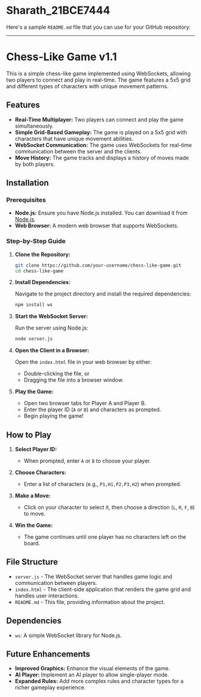 # Sharath_21BCE7444

Here's a sample `README.md` file that you can use for your GitHub repository:

---

# Chess-Like Game v1.1

This is a simple chess-like game implemented using WebSockets, allowing two players to connect and play in real-time. The game features a 5x5 grid and different types of characters with unique movement patterns.

## Features

- **Real-Time Multiplayer:** Two players can connect and play the game simultaneously.
- **Simple Grid-Based Gameplay:** The game is played on a 5x5 grid with characters that have unique movement abilities.
- **WebSocket Communication:** The game uses WebSockets for real-time communication between the server and the clients.
- **Move History:** The game tracks and displays a history of moves made by both players.

## Installation

### Prerequisites

- **Node.js:** Ensure you have Node.js installed. You can download it from [Node.js](https://nodejs.org/).
- **Web Browser:** A modern web browser that supports WebSockets.

### Step-by-Step Guide

1. **Clone the Repository:**

   ```bash
   git clone https://github.com/your-username/chess-like-game.git
   cd chess-like-game
   ```

2. **Install Dependencies:**

   Navigate to the project directory and install the required dependencies:

   ```bash
   npm install ws
   ```

3. **Start the WebSocket Server:**

   Run the server using Node.js:

   ```bash
   node server.js
   ```

4. **Open the Client in a Browser:**

   Open the `index.html` file in your web browser by either:

   - Double-clicking the file, or
   - Dragging the file into a browser window.

5. **Play the Game:**

   - Open two browser tabs for Player A and Player B.
   - Enter the player ID (`A` or `B`) and characters as prompted.
   - Begin playing the game!

## How to Play

1. **Select Player ID:**
   - When prompted, enter `A` or `B` to choose your player.

2. **Choose Characters:**
   - Enter a list of characters (e.g., `P1,H1,P2,P3,H2`) when prompted.

3. **Make a Move:**
   - Click on your character to select it, then choose a direction (`L`, `R`, `F`, `B`) to move.

4. **Win the Game:**
   - The game continues until one player has no characters left on the board.

## File Structure

- `server.js` - The WebSocket server that handles game logic and communication between players.
- `index.html` - The client-side application that renders the game grid and handles user interactions.
- `README.md` - This file, providing information about the project.

## Dependencies

- `ws`: A simple WebSocket library for Node.js.

## Future Enhancements

- **Improved Graphics:** Enhance the visual elements of the game.
- **AI Player:** Implement an AI player to allow single-player mode.
- **Expanded Rules:** Add more complex rules and character types for a richer gameplay experience.
